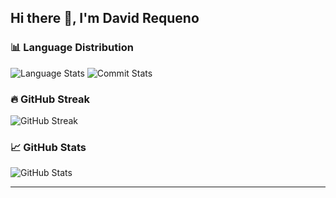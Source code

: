 ## Hi there 🥷, I'm David Requeno

### 📊 Language Distribution
![Language Stats](https://github-profile-summary-cards.vercel.app/api/cards/repos-per-language?username=DavidReque&theme=github_dark)
![Commit Stats](https://github-profile-summary-cards.vercel.app/api/cards/most-commit-language?username=DavidReque&theme=github_dark)

### 🔥 GitHub Streak
![GitHub Streak](https://github-readme-streak-stats.herokuapp.com/?user=DavidReque&theme=dark)

### 📈 GitHub Stats
![GitHub Stats](https://github-profile-summary-cards.vercel.app/api/cards/profile-details?username=DavidReque&theme=github_dark)

---

<!-- 
### 🚀 About Me
- 🔭 I'm currently working on ...
- 🌱 I'm currently learning ...
- 👯 I'm looking to collaborate on ...
- 🤔 I'm looking for help with ...
- 💬 Ask me about ...
- 📫 How to reach me: ...
- 😄 Pronouns: ...
- ⚡ Fun fact: ...

**DavidReque/DavidReque** is a ✨ *special* ✨ repository because its `README.md` (this file) appears on your GitHub profile.
-->
